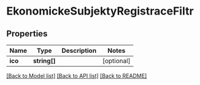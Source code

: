 # EkonomickeSubjektyRegistraceFiltr

## Properties
Name | Type | Description | Notes
------------ | ------------- | ------------- | -------------
**ico** | **string[]** |  | [optional] 

[[Back to Model list]](../../README.md#documentation-for-models) [[Back to API list]](../../README.md#documentation-for-api-endpoints) [[Back to README]](../../README.md)

